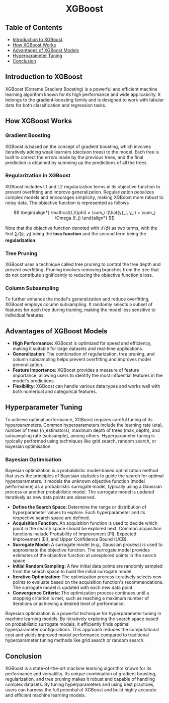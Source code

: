 <h1 align = "center"> XGBoost </h1>
<h2 align = "left"> Table of Contents </h2>
<ul>
  <li> <a href = "#introduction"> Introduction to XGBoost </a> </li>
  <li> <a href = "#how-it-works"> How XGBoost Works </a> </li>
  <li> <a href = "#advantages"> Advantages of XGBoost Models </a> </li>
  <li> <a href = "#tuning"> Hyperparameter Tuning </a> </li>
  <li> <a href = "#conclusion"> Conclusion </a> </li>
</ul>

<div id = "introduction">
<h2 align = "left"> Introduction to XGBoost </h2>
  XGBoost (Extreme Gradient Boosting) is a powerful and efficient machine learning algorithm known for its high performance and wide applicability. It belongs to the gradient-boosting family and is designed to work with tabular data for both classification 
  and regression tasks.
</div>

<div id = "how-it-works">
<h2 align = "left"> How XGBoost Works </h2>
<h3 align = "left"> Gradient Boosting </h3>
  XGBoost is based on the concept of gradient boosting, which involves iteratively adding weak learners (decision trees) to the model. Each tree is built to correct the errors made by the previous trees, and the final prediction is obtained by summing up the 
  predictions of all the trees.
<h3 align = "left"> Regularization in XGBoost </h3>
  XGBoost includes L1 and L2 regularization terms in its objective function to prevent overfitting and improve generalization. Regularization penalizes complex models and encourages simplicity, making XGBoost more robust to noisy data. The objective function is represented as follows
  
  $$
  \begin{align*}
\mathcal{L}(\phi) = \sum_i l(\hat{y}_i, y_i) + \sum_j \Omega (f_j)
\end{align*}
  $$
  
  Note that the objective function denoted with $\mathcal{L}(\phi)$ as two terms, with the first $\sum_i l(\hat{y}_i, y_i)$ being the **loss function** and the second term being the **regularization**.
  
<h3 align = "left"> Tree Pruning </h3>
  XGBoost uses a technique called tree pruning to control the tree depth and prevent overfitting. Pruning involves removing branches from the tree that do not contribute significantly to reducing the objective function's loss.
<h3 align = "left"> Column Subsampling </h3>
  To further enhance the model's generalization and reduce overfitting, XGBoost employs column subsampling. It randomly selects a subset of features for each tree during training, making the model less sensitive to individual features.
</div>

<div id = "advantages">
<h2 align = "left"> Advantages of XGBoost Models </h2>
<ul>
  <li> <strong> High Performance: </strong> XGBoost is optimized for speed and efficiency, making it suitable for large datasets and real-time applications. </li>
  <li> <strong> Generalization: </strong> The combination of regularization, tree pruning, and column subsampling helps prevent overfitting and improves model generalization. </li>
  <li> <strong> Feature Importance: </strong> XGBoost provides a measure of feature importance, allowing users to identify the most influential features in the model's predictions. </li>
  <li> <strong> Flexibility: </strong> XGBoost can handle various data types and works well with both numerical and categorical features. </li>
</ul>
</div>

<div id = "tuning">
<h2 align = "left"> Hyperparameter Tuning </h2>
  To achieve optimal performance, XGBoost requires careful tuning of its hyperparameters. Common hyperparameters include the learning rate (eta), number of trees (n_estimators), maximum depth of trees (max_depth), and subsampling rate (subsample), among 
  others. Hyperparameter tuning is typically performed using techniques like grid search, random search, or bayesian optimisation.
<h3 align = "left">  Bayesian Optimisation </h3>
  Bayesian optimization is a probabilistic model-based optimization method that uses the principles of Bayesian statistics to guide the search for optimal hyperparameters. It models the unknown objective function (model performance) as a probabilistic
  surrogate model, typically using a Gaussian process or another probabilistic model. The surrogate model is updated iteratively as new data points are observed.
  
  <ul>
  <li> <strong> Define the Search Space: </strong> Determine the range or distribution of hyperparameter values to explore. Each hyperparameter and its respective search space are defined. </li>
  <li> <strong> Acquisition Function: </strong> An acquisition function is used to decide which point in the search space should be explored next. Common acquisition functions include Probability of Improvement (PI), Expected Improvement (EI), and Upper 
    Confidence Bound (UCB). </li>
  <li> <strong> Surrogate Model: </strong> A surrogate model (e.g., Gaussian process) is used to approximate the objective function. The surrogate model provides estimates of the objective function at unexplored points in the search space. </li>
  <li> <strong> Initial Random Sampling: </strong> A few initial data points are randomly sampled from the search space to build the initial surrogate model. </li>
  <li> <strong> Iterative Optimization: </strong> The optimization process iteratively selects new points to evaluate based on the acquisition function's recommendations. The surrogate model is updated with each new data point. </li>
  <li> <strong> Convergence Criteria: </strong> The optimization process continues until a stopping criterion is met, such as reaching a maximum number of iterations or achieving a desired level of performance. </li>
</ul>

  Bayesian optimization is a powerful technique for hyperparameter tuning in machine learning models. By iteratively exploring the search space based on probabilistic surrogate models, it efficiently finds optimal hyperparameter configurations. This approach 
  reduces the computational cost and yields improved model performance compared to traditional hyperparameter tuning methods like grid search or random search.
</div>

<div id = "conclusion">
<h2 align = "left"> Conclusion </h2>
  XGBoost is a state-of-the-art machine learning algorithm known for its performance and versatility. Its unique combination of gradient boosting, regularization, and tree pruning makes it robust and capable of handling complex datasets. By tuning 
  hyperparameters and using best practices, users can harness the full potential of XGBoost and build highly accurate and efficient machine learning models.
</div>
